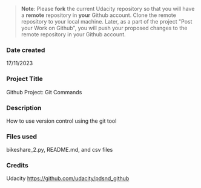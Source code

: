 >**Note**: Please **fork** the current Udacity repository so that you will have a **remote** repository in **your** Github account. Clone the remote repository to your local machine. Later, as a part of the project "Post your Work on Github", you will push your proposed changes to the remote repository in your Github account.

### Date created
17/11/2023

### Project Title
Github Project: Git Commands

### Description
How to use version control using the git tool

### Files used
bikeshare_2.py, README.md, and csv files

### Credits
Udacity 
https://github.com/udacity/pdsnd_github

